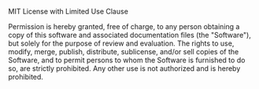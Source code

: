 MIT License with Limited Use Clause

Permission is hereby granted, free of charge, to any person obtaining a copy of this software and associated documentation files (the "Software"), but solely for the purpose of review and evaluation. The rights to use, modify, merge, publish, distribute, sublicense, and/or sell copies of the Software, and to permit persons to whom the Software is furnished to do so, are strictly prohibited. Any other use is not authorized and is hereby prohibited.
